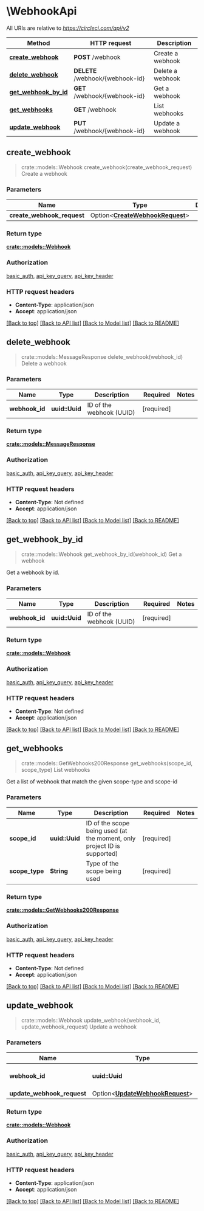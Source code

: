 # \WebhookApi

All URIs are relative to *https://circleci.com/api/v2*

Method | HTTP request | Description
------------- | ------------- | -------------
[**create_webhook**](WebhookApi.md#create_webhook) | **POST** /webhook | Create a webhook
[**delete_webhook**](WebhookApi.md#delete_webhook) | **DELETE** /webhook/{webhook-id} | Delete a webhook
[**get_webhook_by_id**](WebhookApi.md#get_webhook_by_id) | **GET** /webhook/{webhook-id} | Get a webhook
[**get_webhooks**](WebhookApi.md#get_webhooks) | **GET** /webhook | List webhooks
[**update_webhook**](WebhookApi.md#update_webhook) | **PUT** /webhook/{webhook-id} | Update a webhook



## create_webhook

> crate::models::Webhook create_webhook(create_webhook_request)
Create a webhook

### Parameters


Name | Type | Description  | Required | Notes
------------- | ------------- | ------------- | ------------- | -------------
**create_webhook_request** | Option<[**CreateWebhookRequest**](CreateWebhookRequest.md)> |  |  |

### Return type

[**crate::models::Webhook**](Webhook.md)

### Authorization

[basic_auth](../README.md#basic_auth), [api_key_query](../README.md#api_key_query), [api_key_header](../README.md#api_key_header)

### HTTP request headers

- **Content-Type**: application/json
- **Accept**: application/json

[[Back to top]](#) [[Back to API list]](../README.md#documentation-for-api-endpoints) [[Back to Model list]](../README.md#documentation-for-models) [[Back to README]](../README.md)


## delete_webhook

> crate::models::MessageResponse delete_webhook(webhook_id)
Delete a webhook

### Parameters


Name | Type | Description  | Required | Notes
------------- | ------------- | ------------- | ------------- | -------------
**webhook_id** | **uuid::Uuid** | ID of the webhook (UUID) | [required] |

### Return type

[**crate::models::MessageResponse**](MessageResponse.md)

### Authorization

[basic_auth](../README.md#basic_auth), [api_key_query](../README.md#api_key_query), [api_key_header](../README.md#api_key_header)

### HTTP request headers

- **Content-Type**: Not defined
- **Accept**: application/json

[[Back to top]](#) [[Back to API list]](../README.md#documentation-for-api-endpoints) [[Back to Model list]](../README.md#documentation-for-models) [[Back to README]](../README.md)


## get_webhook_by_id

> crate::models::Webhook get_webhook_by_id(webhook_id)
Get a webhook

Get a webhook by id.

### Parameters


Name | Type | Description  | Required | Notes
------------- | ------------- | ------------- | ------------- | -------------
**webhook_id** | **uuid::Uuid** | ID of the webhook (UUID) | [required] |

### Return type

[**crate::models::Webhook**](Webhook.md)

### Authorization

[basic_auth](../README.md#basic_auth), [api_key_query](../README.md#api_key_query), [api_key_header](../README.md#api_key_header)

### HTTP request headers

- **Content-Type**: Not defined
- **Accept**: application/json

[[Back to top]](#) [[Back to API list]](../README.md#documentation-for-api-endpoints) [[Back to Model list]](../README.md#documentation-for-models) [[Back to README]](../README.md)


## get_webhooks

> crate::models::GetWebhooks200Response get_webhooks(scope_id, scope_type)
List webhooks

Get a list of webhook that match the given scope-type and scope-id

### Parameters


Name | Type | Description  | Required | Notes
------------- | ------------- | ------------- | ------------- | -------------
**scope_id** | **uuid::Uuid** | ID of the scope being used (at the moment, only project ID is supported) | [required] |
**scope_type** | **String** | Type of the scope being used | [required] |

### Return type

[**crate::models::GetWebhooks200Response**](getWebhooks_200_response.md)

### Authorization

[basic_auth](../README.md#basic_auth), [api_key_query](../README.md#api_key_query), [api_key_header](../README.md#api_key_header)

### HTTP request headers

- **Content-Type**: Not defined
- **Accept**: application/json

[[Back to top]](#) [[Back to API list]](../README.md#documentation-for-api-endpoints) [[Back to Model list]](../README.md#documentation-for-models) [[Back to README]](../README.md)


## update_webhook

> crate::models::Webhook update_webhook(webhook_id, update_webhook_request)
Update a webhook

### Parameters


Name | Type | Description  | Required | Notes
------------- | ------------- | ------------- | ------------- | -------------
**webhook_id** | **uuid::Uuid** | ID of the webhook (UUID) | [required] |
**update_webhook_request** | Option<[**UpdateWebhookRequest**](UpdateWebhookRequest.md)> |  |  |

### Return type

[**crate::models::Webhook**](Webhook.md)

### Authorization

[basic_auth](../README.md#basic_auth), [api_key_query](../README.md#api_key_query), [api_key_header](../README.md#api_key_header)

### HTTP request headers

- **Content-Type**: application/json
- **Accept**: application/json

[[Back to top]](#) [[Back to API list]](../README.md#documentation-for-api-endpoints) [[Back to Model list]](../README.md#documentation-for-models) [[Back to README]](../README.md)


